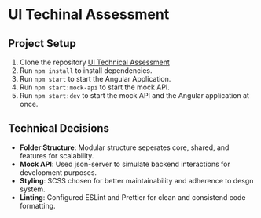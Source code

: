 # UI Techinal Assessment


## Project Setup
1. Clone the repository [UI Technical Assessment](https://github.com/mzwabantu/ui-technical-assessment)
2. Run `npm install` to install dependencies.
3. Run `npm start` to start the Angular Application.
4. Run `npm start:mock-api` to start the mock API.
5. Run `npm start:dev` to start the mock API and the Angular application at once.

## Technical Decisions
- **Folder Structure**: Modular structure seperates core, shared, and features for scalability.
- **Mock API**: Used json-server to simulate backend interactions for development purposes.
- **Styling**: SCSS chosen for better maintainability and adherence to desgn system.
- **Linting**: Configured ESLint and Prettier for clean and consistend code formatting.